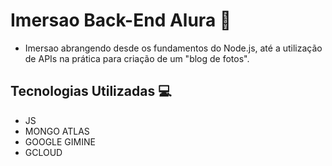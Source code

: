 # Imersao Back-End Alura 📝

- Imersao abrangendo desde os fundamentos do Node.js, até a utilização de APIs na prática para criação de um "blog de fotos".

## Tecnologias Utilizadas 💻

- JS
- MONGO ATLAS
- GOOGLE GIMINE
- GCLOUD
